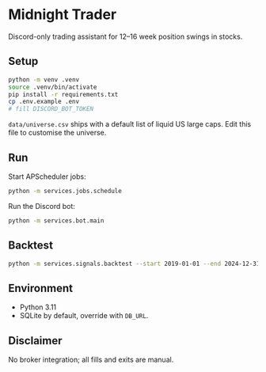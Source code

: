 # Midnight Trader

Discord-only trading assistant for 12–16 week position swings in stocks.

## Setup

```bash
python -m venv .venv
source .venv/bin/activate
pip install -r requirements.txt
cp .env.example .env
# fill DISCORD_BOT_TOKEN
```

`data/universe.csv` ships with a default list of liquid US large caps.
Edit this file to customise the universe.

## Run

Start APScheduler jobs:

```bash
python -m services.jobs.schedule
```

Run the Discord bot:

```bash
python -m services.bot.main
```

## Backtest

```bash
python -m services.signals.backtest --start 2019-01-01 --end 2024-12-31
```

## Environment

- Python 3.11
- SQLite by default, override with `DB_URL`.

## Disclaimer

No broker integration; all fills and exits are manual.
